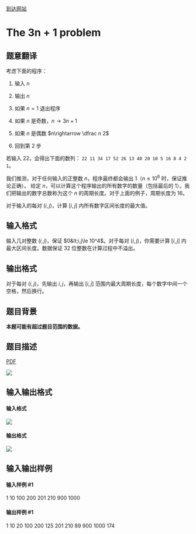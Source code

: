[到达网站](https://www.luogu.com.cn/problem/UVA100)
# The 3n + 1 problem
## 题意翻译
考虑下面的程序：

1. 输入 $n$

2. 输出 $n$

3. 如果 $n=1$ 退出程序

4. 如果 $n$ 是奇数，$n \rightarrow 3 n + 1$

5. 如果 $n$ 是偶数 $n\rightarrow \dfrac n 2$

6. 回到第 $2$ 步 

若输入 $22$，会得出下面的数列： `22 11 34 17 52 26 13 40 20 10 5 16 8 4 2 1`。

我们推测，对于任何输入的正整数 $n$，程序最终都会输出 $1$（$n\le 10^6$ 时，保证推论正确）。 给定 $n$，可以计算这个程序输出的所有数字的数量（包括最后的 $1$）。我们把输出的数字总数称为这个 $n$ 的周期长度。对于上面的例子，周期长度为 $16$。 

对于输入的每对 $(i,j)$，计算 $[i,j]$ 内所有数字区间长度的最大值。

## 输入格式

输入几对整数 $(i,j)$，保证 $0&lt;i,j\le 10^4$。对于每对 $(i,j)$，你需要计算 $[i,j]$ 内最大区间长度。数据保证 $32$ 位整数在计算过程中不溢出。 

## 输出格式

对于每对 $(i,j)$，先输出 $i,j$，再输出 $[i,j]$ 范围内最大周期长度，每个数字中间一个空格，然后换行。
## 题目背景
**本题可能有超过题目范围的数据。**
## 题目描述
[problemUrl]: https://uva.onlinejudge.org/index.php?option=com_onlinejudge&amp;Itemid=8&amp;category=3&amp;page=show_problem&amp;problem=36

[PDF](https://uva.onlinejudge.org/external/1/p100.pdf)

![](https://cdn.luogu.com.cn/upload/vjudge_pic/UVA100/e633a582a28eee8d392f8a9ebb537c3c563057d0.png)
## 输入输出格式
#### 输入格式

![](https://cdn.luogu.com.cn/upload/vjudge_pic/UVA100/071e07da71ecbfb0614b9c6f1fcc2482668e2bdb.png)
#### 输出格式

![](https://cdn.luogu.com.cn/upload/vjudge_pic/UVA100/c83437ead46dc7b23e99a4ea3e3549645cc3d8a5.png)
## 输入输出样例
#### 输入样例 #1
1 10
100 200
201 210
900 1000
#### 输出样例 #1
1 10 20
100 200 125
201 210 89
900 1000 174
